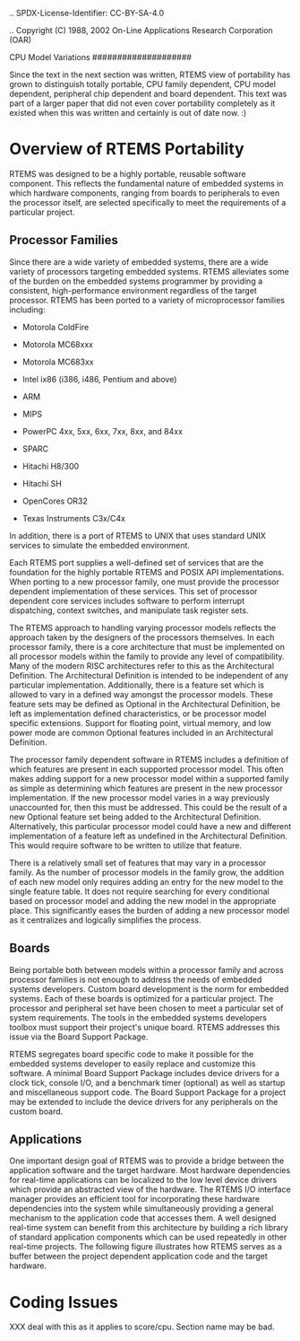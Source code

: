 .. SPDX-License-Identifier: CC-BY-SA-4.0

.. Copyright (C) 1988, 2002 On-Line Applications Research Corporation (OAR)

CPU Model Variations
####################

Since the text in the next section was written, RTEMS view of
portability has grown to distinguish totally portable, CPU
family dependent, CPU model dependent, peripheral chip dependent
and board dependent.  This text was part of a larger paper that
did not even cover portability completely as it existed when this
was written and certainly is out of date now. :)

Overview of RTEMS Portability
=============================

RTEMS was designed to be a highly portable, reusable software component.
This reflects the fundamental nature of embedded systems in which hardware
components, ranging from boards to peripherals to even the processor
itself, are selected specifically to meet the requirements of a particular
project.

Processor Families
------------------

Since there are a wide variety of embedded systems, there are a wide
variety of processors targeting embedded systems. RTEMS alleviates some of
the burden on the embedded systems programmer by providing a consistent,
high-performance environment regardless of the target processor.  RTEMS
has been ported to a variety of microprocessor families including:

- Motorola ColdFire

- Motorola MC68xxx

- Motorola MC683xx

- Intel ix86 (i386, i486, Pentium and above)

- ARM

- MIPS

- PowerPC 4xx, 5xx, 6xx, 7xx, 8xx, and 84xx

- SPARC

- Hitachi H8/300

- Hitachi SH

- OpenCores OR32

- Texas Instruments C3x/C4x

In addition, there is a port of RTEMS to UNIX that uses standard UNIX
services to simulate the embedded environment.

Each RTEMS port supplies a well-defined set of services that are the
foundation for the highly portable RTEMS and POSIX API implementations.
When porting to a new processor family, one must provide the processor
dependent implementation of these services.  This set of processor
dependent core services includes software to perform interrupt
dispatching, context switches, and manipulate task register sets.

The RTEMS approach to handling varying processor models reflects the
approach taken by the designers of the processors themselves.  In each
processor family, there is a core architecture that must be implemented on
all processor models within the family to provide any level of
compatibility.  Many of the modern RISC architectures refer to this as the
Architectural Definition.  The Architectural Definition is intended to be
independent of any particular implementation. Additionally, there is a
feature set which is allowed to vary in a defined way amongst the
processor models.  These feature sets may be defined as Optional in the
Architectural Definition, be left as implementation defined
characteristics, or be processor model specific extensions.  Support for
floating point, virtual memory, and low power mode are common Optional
features included in an Architectural Definition.

The processor family dependent software in RTEMS includes a definition of
which features are present in each supported processor model.  This often
makes adding support for a new processor model within a supported family
as simple as determining which features are present in the new processor
implementation.  If the new processor model varies in a way previously
unaccounted for, then this must be addressed.  This could be the result of
a new Optional feature set being added to the Architectural Definition.
Alternatively, this particular processor model could have a new and
different implementation of a feature left as undefined in the
Architectural Definition.  This would require software to be written to
utilize that feature.

There is a relatively small set of features that may vary in a processor
family.  As the number of processor models in the family grow, the
addition of each new model only requires adding an entry for the new model
to the single feature table.  It does not require searching for every
conditional based on processor model and adding the new model in the
appropriate place.  This significantly eases the burden of adding a new
processor model as it centralizes and logically simplifies the process.

Boards
------

Being portable both between models within a processor family and across
processor families is not enough to address the needs of embedded systems
developers.  Custom board development is the norm for embedded systems.
Each of these boards is optimized for a particular project.  The processor
and peripheral set have been chosen to meet a particular set of system
requirements.  The tools in the embedded systems developers toolbox must
support their project's unique board.  RTEMS addresses this issue via the
Board Support Package.

RTEMS segregates board specific code to make it possible for the embedded
systems developer to easily replace and customize this software.  A
minimal Board Support Package includes device drivers for a clock tick,
console I/O, and a benchmark timer (optional) as well as startup and
miscellaneous support code.  The Board Support Package for a project may
be extended to include the device drivers for any peripherals on the
custom board.

Applications
------------

One important design goal of RTEMS was to provide a bridge between the
application software and the target hardware.  Most hardware dependencies
for real-time applications can be localized to the low level device
drivers which provide an abstracted view of the hardware.  The RTEMS I/O
interface manager provides an efficient tool for incorporating these
hardware dependencies into the system while simultaneously providing a
general mechanism to the application code that accesses them.  A well
designed real-time system can benefit from this architecture by building a
rich library of standard application components which can be used
repeatedly in other real-time projects. The following figure illustrates
how RTEMS serves as a buffer between the project dependent application
code and the target hardware.

Coding Issues
=============

XXX deal with this as it applies to score/cpu.  Section name may
be bad.
